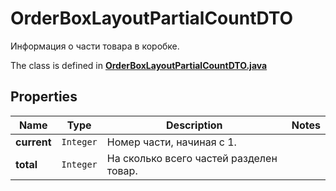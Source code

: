 

# OrderBoxLayoutPartialCountDTO

Информация о части товара в коробке.

The class is defined in **[OrderBoxLayoutPartialCountDTO.java](../../src/main/java/org/openapitools/model/OrderBoxLayoutPartialCountDTO.java)**

## Properties

Name | Type | Description | Notes
------------ | ------------- | ------------- | -------------
**current** | `Integer` | Номер части, начиная с 1. | 
**total** | `Integer` | На сколько всего частей разделен товар. | 




